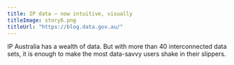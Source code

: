 ```yaml
---
title: IP data – now intuitive, visually
titleImage: story6.png
titleUrl: "https://blog.data.gov.au/"
---
```


<p>IP Australia has a wealth of data. But with more than 40 interconnected data sets, it is enough to make the most data-savvy users shake in their slippers.</p>
<br/>
